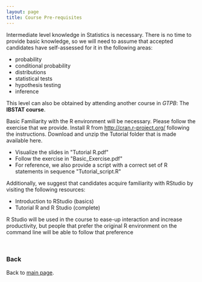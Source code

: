 ```yaml
---
layout: page
title: Course Pre-requisites
---
```


Intermediate level knowledge in Statistics is necessary. There is no time to provide basic knowledge, so we will need to assume that accepted candidates have self-assessed for it in the following areas:
- probability
- conditional probability
- distributions
- statistical tests
- hypothesis testing
- inference

This level can also be obtained by attending another course in *GTPB*: The **IBSTAT course**.

Basic Familiarity with the R environment will be necessary. Please follow the exercise that we provide.
Install R from http://cran.r-project.org/ following the instructions.
Download and unzip the Tutorial folder that is made available here.


- Visualize the slides in "Tutorial R.pdf"
- Follow the exercise in "Basic_Exercise.pdf"
- For reference, we also provide a script with a correct set of R statements in sequence "Tutorial_script.R"

Additionally, we suggest that candidates acquire familiarity with RStudio by visiting the following resources:

- Introduction to RStudio (basics)
- Tutorial R and R Studio (complete)

R Studio will be used in the course to ease-up interaction and increase productivity, but people that prefer the original R environment on the command line will be able to follow that preference

<br>

### Back

Back to [main page](../index.md).
